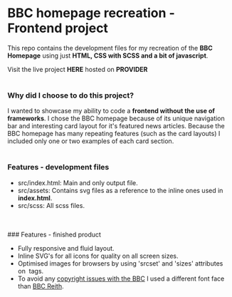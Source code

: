 # BBC homepage recreation - Frontend project

This repo contains the development files for my recreation of the **BBC Homepage** using just **HTML, CSS with SCSS and a bit of javascript**.

Visit the live project **HERE** hosted on **PROVIDER**
<br>
<br>
### Why did I choose to do this project?

I wanted to showcase my ability to code a **frontend without the use of frameworks**. I chose the BBC homepage because of its unique navigation 
bar and interesting card layout for it's featured news articles. Because the BBC homepage has many repeating features (such as the card 
layouts) I included only one or two examples of each card section.
<br>
<br>
### Features - development files

- src/index.html: Main and only output file. 
- src/assets: Contains svg files as a reference to the inline ones used in **index.html**.
- src/scss: All scss files.
<br>
<br>
### Features - finished product

- Fully responsive and fluid layout. 
- Inline SVG's for all icons for quality on all screen sizes.
- Optimised images for browsers by using 'srcset' and 'sizes' attributes on <img> tags.
- To avoid any [copyright issues with the BBC] I used a different font face than [BBC Reith].

[copyright issues with the BBC]: https://www.bbc.co.uk/branding/reith-font
[BBC Reith]: https://www.bbc.co.uk/gel/articles/introducing-bbc-reith







